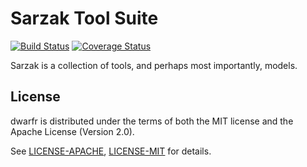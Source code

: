 # Sarzak Tool Suite

[![Build Status](https://github.com/uberFoo/sarzak/workflows/Rust/badge.svg)](https://github.com/uberFoo/sarzak/actions)
[![Coverage Status](https://img.shields.io/badge/coverage-<coverage>%25-brightgreen)](./coverage.xml)

Sarzak is a collection of tools, and perhaps most importantly, models.

## License

dwarfr is distributed under the terms of both the MIT license and the Apache License (Version 2.0).

See [LICENSE-APACHE](LICENSE-APACHE), [LICENSE-MIT](LICENSE-MIT) for details.
